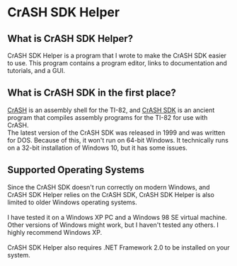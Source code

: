 # CrASH SDK Helper
## What is CrASH SDK Helper?
CrASH SDK Helper is a program that I wrote to make the CrASH SDK easier to use. This program contains a program editor, links to documentation and tutorials, and a GUI.
## What is CrASH SDK in the first place?
[CrASH](https://www.ticalc.org/archives/files/fileinfo/87/8772.html) is an assembly shell for the TI-82, and [CrASH SDK](https://www.ticalc.org/archives/files/fileinfo/87/8773.html) is an ancient program that compiles assembly programs for the TI-82 for use with CrASH.
<br>
The latest version of the CrASH SDK was released in 1999 and was written for DOS. Because of this, it won't run on 64-bit Windows. It technically runs on a 32-bit installation of Windows 10, but it has some issues.
<br>
## Supported Operating Systems
Since the CrASH SDK doesn't run correctly on modern Windows, and CrASH SDK Helper relies on the CrASH SDK, CrASH SDK Helper is also limited to older Windows operating systems.
<br>
<br>
I have tested it on a Windows XP PC and a Windows 98 SE virtual machine. Other versions of Windows might work, but I haven't tested any others. I highly recommend Windows XP.
<br>
<br>
CrASH SDK Helper also requires .NET Framework 2.0 to be installed on your system.
